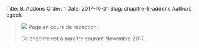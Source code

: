 Title: 8. Addons
Order: 1
Date: 2017-10-31
Slug: chapitre-8-addons
Authors: cgeek

> <span class="icon">![](/images/icons/warning.png)</span> Page en cours de rédaction !
>
> Ce chapitre est à paraître courant Novembre 2017.
